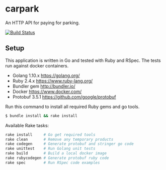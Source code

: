 # carpark
An HTTP API for paying for parking.

[![Build Status](https://travis-ci.org/nicklanng/carpark.svg?branch=master)](https://travis-ci.org/nicklanng/carpark)

## Setup
This application is written in Go and tested with Ruby and RSpec. The tests run against docker containers.

- Golang 1.10.x https://golang.org/
- Ruby 2.4.x https://www.ruby-lang.org/
- Bundler gem http://bundler.io/
- Docker https://www.docker.com/
- Protobuf 3.5.1 https://github.com/google/protobuf

Run this command to install all required Ruby gems and go tools.
```bash
$ bundle install && rake install
```

Available Rake tasks:
```bash
rake install     # Go get required tools
rake clean       # Remove any temporary products
rake codegen     # Generate protobuf and stringer go code
rake unittest    # Run Golang unit tests
rake build       # Build a local docker image
rake rubycodegen # Generate protobuf ruby code
rake spec        # Run RSpec code examples
```
